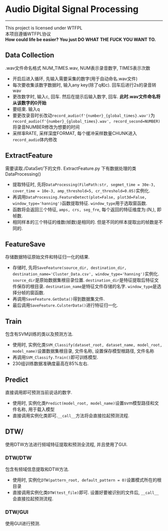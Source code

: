 # Audio Digital Signal Processing

---
This project is licensed under WTFPL  
本项目遵循WTFPL协议  
**How could life be easier? You just DO WHAT THE FUCK YOU WANT TO.**


## Data Collection

.wav文件命名格式 NUM_TIMES.wav, NUM表示录音数字, TIMES表示次数

- 开启后进入循环, 先输入需要采集的数字(用于自动命名.wav文件)
- 每次要收集该数字数据时, 输入any key(除了q和c). 回车后进行2s的录音转wav
- 更改数字时, 输入c, 回车. 然后在提示后输入数字, 回车. **此时.wav文件命名将从该数字的0开始**
- 要结束. 输入q
- 要更改录音时长改动`record_audio(f'{number}_{global_times}.wav')`为`record_audio(f'{number}_{global_times}.wav', record_second=NUMBER)`将录音NUMBER修改为想要的时间
- 采样率RATE, 采样深度FORMAT, 每个缓冲采样数量CHUNK进入`record_audio`体内修改

## ExtractFeature

需要读取./DataSet/下的文件.
ExtractFeature.py 下有数据处理的类DataProcessing()

- 提取特征时, 先将`DataProcessing(FilePath:str, segmet_time = 30e-3, cover_time = 10e-3, amp_threshold=5, cr_threshold=0.05)`实例化.
- 再调用`DataProcessing.FeatureDetect(plot=False, plot3d=False, window_type='hanning')`函数提取特征. `window_type`用于选取窗函数.
- 函数将会返回三个特征, `amps, crs, seg_fre`, 每个返回的特征维度为:(N,), 即帧数.
- 相同样本的三个特征的维数(帧数)是相同的. 但是不同的样本提取出的帧数是不同的.

## FeatureSave

存储数据特征原始文件和特征归一化的结果.

- 存储时, 先将`SaveFeature(source_dir, destination_dir, destination_name='Cluster_Data.csv', window_type='hanning')`实例化. `source_dir`是原始数据集根目录位置. `destination_dir`是特征提取后特征文件保存的根目录. `destination_name`是特征文件存储的名字. `window_type`是选择分帧的窗函数.
- 再调用`SaveFeature.GetData()`得到数据集文件.
- 最后调用`SaveFeature.CulsterData()`进行特征归一化.

## Train

包含有SVM训练的类以及预测方法.

- 使用时, 实例化类`SVM_Classify(dataset_root, dataset_name, model_root, model_name)`设置数据集根目录, 文件名称, 设置保存模型根路径, 文件名称
- 再调用`SVM_Classify.Train()`即可训练模型.
- 230组训练数据准确度最高在85%左右.

## Predict

直接调用即可预测当前说话的数字.

- 使用时, 实例化类`Predict(model_root, model_name)`设置svm模型路径和文件名称, 用于载入模型
- 直接调用实例化类即可.`__call__`方法将会直接拉起预测流程.

## DTW/

使用DTW方法进行频域特征提取和预测全流程, 并且使用了GUI.

### DTW/DTW

包含有频域信息提取和DTW方法.

- 使用时, 实例化`DTW(pattern_root, default_pattern = 0)`设置模式所在的根目录
- 直接调用实例化类`DTW(test_file)`即可. 设置好要被识别的文件后, `__call__`会直接拉起预测流程.

### DTW/GUI

使用GUI进行预测.
